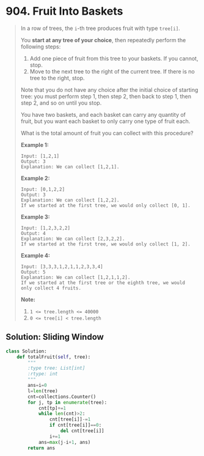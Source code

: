 # 904. Fruit Into Baskets

> In a row of trees, the `i`-th tree produces fruit with type `tree[i]`.
>
> You **start at any tree of your choice**, then repeatedly perform the following steps:
>
> 1. Add one piece of fruit from this tree to your baskets.  If you cannot, stop.
> 2. Move to the next tree to the right of the current tree.  If there is no tree to the right, stop.
>
> Note that you do not have any choice after the initial choice of starting tree: you must perform step 1, then step 2, then back to step 1, then step 2, and so on until you stop.
>
> You have two baskets, and each basket can carry any quantity of fruit, but you want each basket to only carry one type of fruit each.
>
> What is the total amount of fruit you can collect with this procedure?
>
> **Example 1:**
>
> ```text
> Input: [1,2,1]
> Output: 3
> Explanation: We can collect [1,2,1].
> ```
>
> **Example 2:**
>
> ```text
> Input: [0,1,2,2]
> Output: 3
> Explanation: We can collect [1,2,2].
> If we started at the first tree, we would only collect [0, 1].
> ```
>
> **Example 3:**
>
> ```text
> Input: [1,2,3,2,2]
> Output: 4
> Explanation: We can collect [2,3,2,2].
> If we started at the first tree, we would only collect [1, 2].
> ```
>
> **Example 4:**
>
> ```text
> Input: [3,3,3,1,2,1,1,2,3,3,4]
> Output: 5
> Explanation: We can collect [1,2,1,1,2].
> If we started at the first tree or the eighth tree, we would only collect 4 fruits.
> ```
>
> **Note:**
>
> 1. `1 <= tree.length <= 40000`
> 2. `0 <= tree[i] < tree.length`

## Solution: Sliding Window

```python
class Solution:
    def totalFruit(self, tree):
        """
        :type tree: List[int]
        :rtype: int
        """
        ans=i=0
        l=len(tree)
        cnt=collections.Counter()
        for j, tp in enumerate(tree):
            cnt[tp]+=1
            while len(cnt)>2:
                cnt[tree[i]]-=1
                if cnt[tree[i]]==0:
                    del cnt[tree[i]]
                i+=1
            ans=max(j-i+1, ans)
        return ans
```

